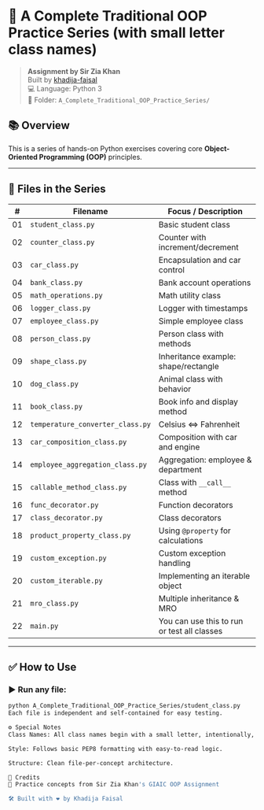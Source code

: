 # 🧱 A Complete Traditional OOP Practice Series (with small letter class names)




> **Assignment by Sir Zia Khan**  
> Built by [khadija-faisal](https://github.com/khadija-faisal)  
> 💻 Language: Python 3  
> 📂 Folder: `A_Complete_Traditional_OOP_Practice_Series/`  



## 📚 Overview

This is a series of hands-on Python exercises covering core **Object-Oriented Programming (OOP)** principles.


---

## 📁 Files in the Series

| #  | Filename                        | Focus / Description |
|----|----------------------------------|----------------------|
| 01 | `student_class.py`              | Basic student class |
| 02 | `counter_class.py`              | Counter with increment/decrement |
| 03 | `car_class.py`                  | Encapsulation and car control |
| 04 | `bank_class.py`                 | Bank account operations |
| 05 | `math_operations.py`            | Math utility class |
| 06 | `logger_class.py`               | Logger with timestamps |
| 07 | `employee_class.py`             | Simple employee class |
| 08 | `person_class.py`               | Person class with methods |
| 09 | `shape_class.py`                | Inheritance example: shape/rectangle |
| 10 | `dog_class.py`                  | Animal class with behavior |
| 11 | `book_class.py`                 | Book info and display method |
| 12 | `temperature_converter_class.py`| Celsius <=> Fahrenheit |
| 13 | `car_composition_class.py`      | Composition with car and engine |
| 14 | `employee_aggregation_class.py` | Aggregation: employee & department |
| 15 | `callable_method_class.py`      | Class with `__call__` method |
| 16 | `func_decorator.py`             | Function decorators |
| 17 | `class_decorator.py`            | Class decorators |
| 18 | `product_property_class.py`     | Using `@property` for calculations |
| 19 | `custom_exception.py`           | Custom exception handling |
| 20 | `custom_iterable.py`            | Implementing an iterable object |
| 21 | `mro_class.py`                  | Multiple inheritance & MRO |
| 22 | `main.py`                       | You can use this to run or test all classes |

---

## ✅ How to Use

### ▶ Run any file:

```bash
python A_Complete_Traditional_OOP_Practice_Series/student_class.py
Each file is independent and self-contained for easy testing.

⚙️ Special Notes
Class Names: All class names begin with a small letter, intentionally, to break muscle memory and improve adaptability with Python’s dynamic nature.

Style: Follows basic PEP8 formatting with easy-to-read logic.

Structure: Clean file-per-concept architecture.

🙌 Credits
🧠 Practice concepts from Sir Zia Khan's GIAIC OOP Assignment

🛠️ Built with ❤️ by Khadija Faisal
